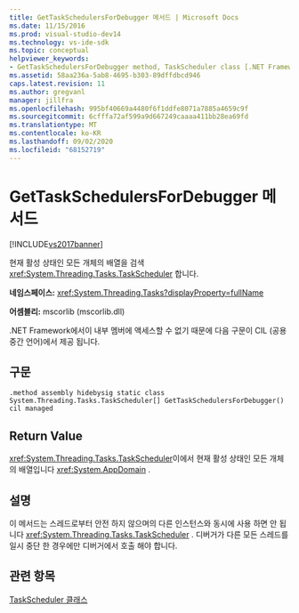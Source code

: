 ```yaml
---
title: GetTaskSchedulersForDebugger 메서드 | Microsoft Docs
ms.date: 11/15/2016
ms.prod: visual-studio-dev14
ms.technology: vs-ide-sdk
ms.topic: conceptual
helpviewer_keywords:
- GetTaskSchedulersForDebugger method, TaskScheduler class [.NET Framework debug engines]
ms.assetid: 58aa236a-5ab8-4695-b303-89dffdbcd946
caps.latest.revision: 11
ms.author: gregvanl
manager: jillfra
ms.openlocfilehash: 995bf40669a4480f6f1ddfe8071a7885a4659c9f
ms.sourcegitcommit: 6cfffa72af599a9d667249caaaa411bb28ea69fd
ms.translationtype: MT
ms.contentlocale: ko-KR
ms.lasthandoff: 09/02/2020
ms.locfileid: "68152719"
---
```

# <a name="gettaskschedulersfordebugger-method"></a>GetTaskSchedulersForDebugger 메서드
[!INCLUDE[vs2017banner](../../includes/vs2017banner.md)]

현재 활성 상태인 모든 개체의 배열을 검색 <xref:System.Threading.Tasks.TaskScheduler> 합니다.  
  
 **네임스페이스:** <xref:System.Threading.Tasks?displayProperty=fullName>  
  
 **어셈블리:** mscorlib (mscorlib.dll)  
  
 .NET Framework에서이 내부 멤버에 액세스할 수 없기 때문에 다음 구문이 CIL (공용 중간 언어)에서 제공 됩니다.  
  
## <a name="syntax"></a>구문  
  
```  
.method assembly hidebysig static class System.Threading.Tasks.TaskScheduler[] GetTaskSchedulersForDebugger() cil managed  
```  
  
## <a name="return-value"></a>Return Value  
 <xref:System.Threading.Tasks.TaskScheduler>이에서 현재 활성 상태인 모든 개체의 배열입니다 <xref:System.AppDomain> .  
  
## <a name="remarks"></a>설명  
 이 메서드는 스레드로부터 안전 하지 않으며의 다른 인스턴스와 동시에 사용 하면 안 됩니다 <xref:System.Threading.Tasks.TaskScheduler> . 디버거가 다른 모든 스레드를 일시 중단 한 경우에만 디버거에서 호출 해야 합니다.  
  
## <a name="see-also"></a>관련 항목  
 [TaskScheduler 클래스](../../extensibility/debugger/taskscheduler-class-internal-members.md)
